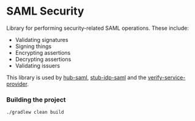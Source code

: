 
# SAML Security

Library for performing security-related SAML operations. These include:

* Validating signatures
* Signing things
* Encrypting assertions
* Decrypting assertions
* Validating issuers

This library is used by [hub-saml](https://github.com/alphagov/verify-hub-saml), [stub-idp-saml](https://github.com/alphagov/verify-stub-idp-saml) and the [verify-service-provider](https://github.com/alphagov/verify-service-provider).

### Building the project

`./gradlew clean build`

